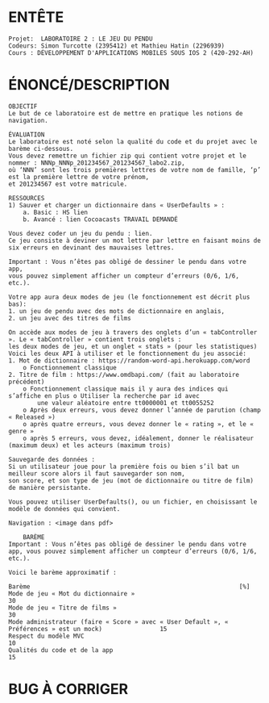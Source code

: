 # ENTÊTE
   
    Projet:  LABORATOIRE 2 : LE JEU DU PENDU
    Codeurs: Simon Turcotte (2395412) et Mathieu Hatin (2296939)
    Cours : DÉVELOPPEMENT D'APPLICATIONS MOBILES SOUS IOS 2 (420-292-AH)

# ÉNONCÉ/DESCRIPTION

	OBJECTIF
	Le but de ce laboratoire est de mettre en pratique les notions de navigation. 
	
	ÉVALUATION
	Le laboratoire est noté selon la qualité du code et du projet avec le barème ci-dessous. 
	Vous devez remettre un fichier zip qui contient votre projet et le nommer : NNNp_NNNp_201234567_201234567_labo2.zip,
	où ‘NNN’ sont les trois premières lettres de votre nom de famille, ‘p’ est la première lettre de votre prénom, 
	et 201234567 est votre matricule. 
	
	RESSOURCES	
	1) Sauver et charger un dictionnaire dans « UserDefaults » :
		a. Basic : HS lien
		b. Avancé : lien Cocoacasts TRAVAIL DEMANDÉ

	Vous devez coder un jeu du pendu : lien. 
	Ce jeu consiste à deviner un mot lettre par lettre en faisant moins de six erreurs en devinant des mauvaises lettres.
	
	Important : Vous n’êtes pas obligé de dessiner le pendu dans votre app, 
	vous pouvez simplement afficher un compteur d’erreurs (0/6, 1/6, etc.).
	
	Votre app aura deux modes de jeu (le fonctionnement est décrit plus bas):
	1. un jeu de pendu avec des mots de dictionnaire en anglais,
	2. un jeu avec des titres de films
	
	On accède aux modes de jeu à travers des onglets d’un « tabController ». Le « tabController » contient trois onglets : 
	les deux modes de jeu, et un onglet « stats » (pour les statistiques)
	Voici les deux API à utiliser et le fonctionnement du jeu associé:
	1. Mot de dictionnaire : https://random-word-api.herokuapp.com/word
		o Fonctionnement classique
	2. Titre de film : https://www.omdbapi.com/ (fait au laboratoire précédent)
		o Fonctionnement classique mais il y aura des indices qui s’affiche en plus o Utiliser la recherche par id avec 
			une valeur aléatoire entre tt0000001 et tt0055252
		o Après deux erreurs, vous devez donner l’année de parution (champ « Released »)
		o après quatre erreurs, vous devez donner le « rating », et le « genre »
		o après 5 erreurs, vous devez, idéalement, donner le réalisateur (maximum deux) et les acteurs (maximum trois)
	
	Sauvegarde des données :
	Si un utilisateur joue pour la première fois ou bien s’il bat un meilleur score alors il faut sauvegarder son nom, 
	son score, et son type de jeu (mot de dictionnaire ou titre de film) de manière persistante. 
	
	Vous pouvez utiliser UserDefaults(), ou un fichier, en choisissant le modèle de données qui convient.
	
	Navigation : <image dans pdf>

    	BARÈME
	Important : Vous n’êtes pas obligé de dessiner le pendu dans votre app, vous pouvez simplement afficher un compteur d’erreurs (0/6, 1/6, etc.).
	
 	Voici le barème approximatif :
 
	Barème 															[%]
	Mode de jeu « Mot du dictionnaire »											30
	Mode de jeu « Titre de films »												30
	Mode administrateur (faire « Score » avec « User Default », « Préférences » est un mock)				15
	Respect du modèle MVC													10
	Qualités du code et de la app												15

# BUG À CORRIGER

